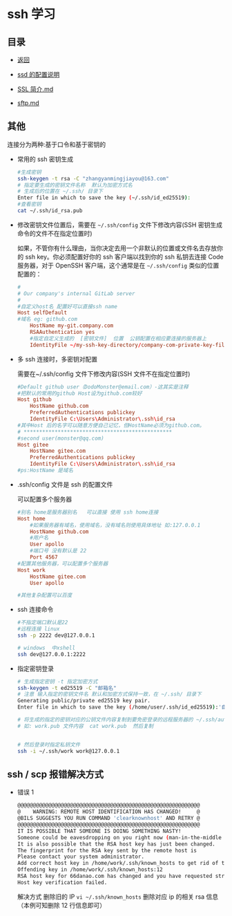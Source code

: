 # ssh 学习

## 目录

- [返回](../README.md)

- [ssd 的配置说明](./ssh-config.md)

- [SSL 简介.md](./SSL简介.md)

- [sftp.md](./sftp.md)

## 其他

连接分为两种:基于口令和基于密钥的

- 常用的 ssh 密钥生成

  ```sh
  #生成密钥
  ssh-keygen -t rsa -C "zhangyanmingjiayou@163.com"
  # 指定要生成的密钥文件名称  默认为加密方式名
  # 生成后的位置在 ~/.ssh/ 目录下
  Enter file in which to save the key (~/.ssh/id_ed25519):
  #查看密钥
  cat ~/.ssh/id_rsa.pub
  ```

- 修改密钥文件位置后，需要在 `~/.ssh/config` 文件下修改内容(SSH 密钥生成命令的文件不在指定位置时)

  如果，不管你有什么理由，当你决定去用一个非默认的位置或文件名去存放你的 ssh key。你必须配置好你的 ssh 客户端以找到你的 ssh 私钥去连接 Code 服务器，对于 OpenSSH 客户端，这个通常是在 `~/.ssh/config` 类似的位置配置的：

  ```conf
  #
  # Our company's internal GitLab server
  #
  #自定义host名 配置好可以直接ssh name
  Host selfDefault
  #域名 eg: github.com
      HostName my-git.company.com
      RSAAuthentication yes
      #指定自定义生成的  [密钥文件]  位置  公钥配置在相应要连接的服务器上
      IdentityFile ~/my-ssh-key-directory/company-com-private-key-filename
  ```

- 多 ssh 连接时，多密钥对配置

  需要在~/.ssh/config 文件下修改内容(SSH 文件不在指定位置时)

  ```conf
  #Default github user（DodoMonster@email.com）-这其实是注释
  #把默认的常用的github Host设为github.com较好
  Host github
      HostName github.com
      PreferredAuthentications publickey
      IdentityFile C:\Users\Administrator\.ssh\id_rsa
  #其中Host 后的名字可以随意方便自己记忆，但HostName必须为github.com。
  # ************************************************
  #second user(monster@qq.com)
  Host gitee
      HostName gitee.com
      PreferredAuthentications publickey
      IdentityFile C:\Users\Administrator\.ssh\id_rsa
  #ps:HostName 是域名
  ```

- .ssh/config 文件是 ssh 的配置文件

  可以配置多个服务器

  ```conf
  #别名 home是服务器别名   可以直接 使用 ssh home连接
  Host home
      #如果服务器有域名，使用域名，没有域名则使用具体地址 如:127.0.0.1
      HostName github.com
      #用户名
      User apollo
      #端口号 没有默认是 22
      Port 4567
  #配置其他服务器，可以配置多个服务器
  Host work
      HostName gitee.com
      User apollo

  #其他复杂配置可以百度
  ```

- ssh 连接命令

  ```sh
  #不指定端口默认是22
  #远程连接 linux
  ssh -p 2222 dev@127.0.0.1

  # windows  中xshell
  ssh dev@127.0.0.1:2222
  ```

- 指定密钥登录

  ```sh
  # 生成指定密钥 -t 指定加密方式
  ssh-keygen -t ed25519 -C "邮箱名"
  # 注意 输入指定的密钥文件名 默认和加密方式保持一致，在 ~/.ssh/ 目录下
  Generating public/private ed25519 key pair.
  Enter file in which to save the key (/home/user/.ssh/id_ed25519):'自己输入自己指定的密钥文件名,如:work'

  # 将生成的指定的密钥对应的公钥文件内容复制到要免密登录的远程服务器的 ~/.ssh/authorized_keys 文件中
  # 如: work.pub 文件内容  cat work.pub  然后复制


  # 然后登录时指定私钥文件
  ssh -i ~/.ssh/work work@127.0.0.1
  ```

## ssh / scp 报错解决方式

- 错误 1

  ```sh
  @@@@@@@@@@@@@@@@@@@@@@@@@@@@@@@@@@@@@@@@@@@@@@@@@@@@@@@@@@@
  @    WARNING: REMOTE HOST IDENTIFICATION HAS CHANGED!     @
  @BILS SUGGESTS YOU RUN COMMAND 'clearknownhost' AND RETRY @
  @@@@@@@@@@@@@@@@@@@@@@@@@@@@@@@@@@@@@@@@@@@@@@@@@@@@@@@@@@@
  IT IS POSSIBLE THAT SOMEONE IS DOING SOMETHING NASTY!
  Someone could be eavesdropping on you right now (man-in-the-middle attack)!
  It is also possible that the RSA host key has just been changed.
  The fingerprint for the RSA key sent by the remote host is
  Please contact your system administrator.
  Add correct host key in /home/work/.ssh/known_hosts to get rid of this message.
  Offending key in /home/work/.ssh/known_hosts:12
  RSA host key for 66danao.com has changed and you have requested strict checking.
  Host key verification failed.
  ```

  解决方式
  删除旧的 IP `vi ~/.ssh/known_hosts`
  删除对应 ip 的相关 rsa 信息（本例可知删除 12 行信息即可）
